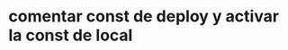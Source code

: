 <h1>comentar const de deploy y activar la const de local

<script>
    src: {
        components: {
            admin: {
                FormCreateProduct: FormCreateProduct.jsx,
                Uusarios: Usuarios.jsx
            },
            CheckoutForm: CheckoutForm.jsx,
            FormLogin: FormLogin.jsx,
            FormUpdate: FormUpdate.jsx
        },
        pages: {
            Detail: Detail.jsx,
        },
        store: {
            actions: index.js,
        }
    }

const api_host= "http://localhost:3001/";
  // const api_host = 'https://henry-market-back-production.up.railway.app/'
</script>

